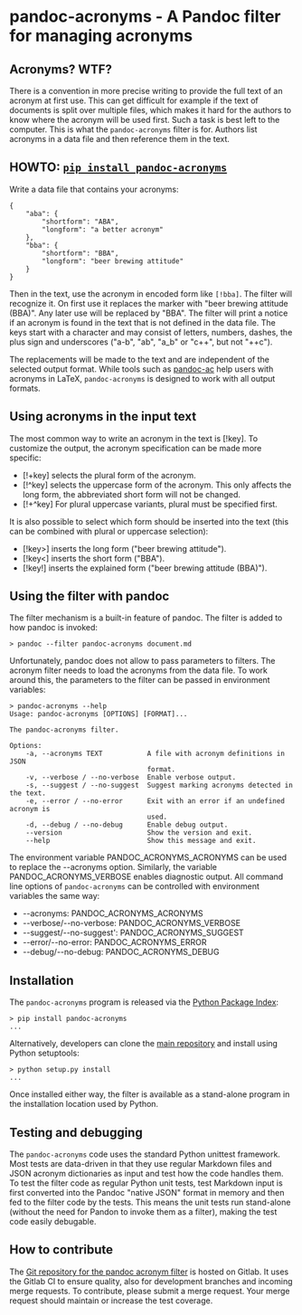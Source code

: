 # pandoc-acronyms - A Pandoc filter for managing acronyms

## Acronyms? WTF?

There is a convention in more precise writing to provide the full text
of an acronym at first use. This can get difficult for example if the
text of documents is split over multiple files, which makes it hard
for the authors to know where the acronym will be used first. Such a
task is best left to the computer. This is what the `pandoc-acronyms`
filter is for. Authors list acronyms in a data file and then reference
them in the text.

## HOWTO: [`pip install pandoc-acronyms`](https://pypi.org/project/pandoc-acronyms/)

Write a data file that contains your acronyms:

    {
		"aba": {
			"shortform": "ABA",
			"longform": "a better acronym"
		},
		"bba": {
			"shortform": "BBA",
			"longform": "beer brewing attitude"
		}
	}

Then in the text, use the acronym in encoded form like `[!bba]`. The
filter will recognize it. On first use it replaces the marker with
"beer brewing attitude (BBA)".  Any later use will be replaced by
"BBA". The filter will print a notice if an acronym is found in the
text that is not defined in the data file. The keys start with a
character and may consist of letters, numbers, dashes, the plus sign
and underscores ("a-b", "ab", "a_b" or "c++", but not "++c").

The replacements will be made to the text and are independent of the
selected output format. While tools such as
[pandoc-ac](https://github.com/Enet4/pandoc-ac) help users with acronyms
in LaTeX, `pandoc-acronyms` is designed to work with all output formats.

## Using acronyms in the input text

The most common way to write an acronym in the text is [!key]. To customize the output, the acronym specification can be made more specific:

* [!+key] selects the plural form of the acronym.
* [!^key] selects the uppercase form of the acronym. This only affects the long form, the abbreviated short form will not be changed.
* [!+^key] For plural uppercase variants, plural must be specified first.

It is also possible to select which form should be inserted into the text (this can be combined with plural or uppercase selection):

* [!key>] inserts the long form ("beer brewing attitude").
* [!key<] inserts the short form ("BBA").
* [!key!] inserts the explained form ("beer brewing attitude (BBA)").

## Using the filter with pandoc

The filter mechanism is a built-in feature of pandoc. The filter is
added to how pandoc is invoked:

	> pandoc --filter pandoc-acronyms document.md

Unfortunately, pandoc does not allow to pass parameters to filters. The
acronym filter needs to load the acronyms from the data file. To work
around this, the parameters to the filter can be passed in environment
variables:

	> pandoc-acronyms --help
	Usage: pandoc-acronyms [OPTIONS] [FORMAT]...

	The pandoc-acronyms filter.

	Options:
		-a, --acronyms TEXT           A file with acronym definitions in JSON
        		                      format.
		-v, --verbose / --no-verbose  Enable verbose output.
		-s, --suggest / --no-suggest  Suggest marking acronyms detected in the text.
		-e, --error / --no-error      Exit with an error if an undefined acronym is
									  used.
		-d, --debug / --no-debug      Enable debug output.
		--version                     Show the version and exit.
		--help                        Show this message and exit.

The environment variable PANDOC_ACRONYMS_ACRONYMS can be used to
replace the --acronyms option. Similarly, the variable
PANDOC_ACRONYMS_VERBOSE enables diagnostic output. All command line options
of `pandoc-acronyms` can be controlled with environment variables the same
way:

* --acronyms: PANDOC_ACRONYMS_ACRONYMS
* --verbose/--no-verbose: PANDOC_ACRONYMS_VERBOSE
* --suggest/--no-suggest': PANDOC_ACRONYMS_SUGGEST
* --error/--no-error: PANDOC_ACRONYMS_ERROR
* --debug/--no-debug: PANDOC_ACRONYMS_DEBUG

## Installation

The `pandoc-acronyms` program is released via the [Python Package Index](https://pypi.org/):

	> pip install pandoc-acronyms
	...

Alternatively, developers can clone the [main repository](https://gitlab.com/mirkoboehm/pandoc-acronyms) and install using Python setuptools:

	> python setup.py install
	...

Once installed either way, the filter is available as a stand-alone program in the
installation location used by Python.

## Testing and debugging

The `pandoc-acronyms` code uses the standard Python unittest
framework. Most tests are data-driven in that they use regular
Markdown files and JSON acronym dictionaries as input and test how the
code handles them. To test the filter code as regular Python unit
tests, test Markdown input is first converted into the Pandoc "native
JSON" format in memory and then fed to the filter code by the
tests. This means the unit tests run stand-alone (without the need for
Pandon to invoke them as a filter), making the test code easily
debugable.

## How to contribute

The [Git repository for the pandoc acronym filter](https://gitlab.com/mirkoboehm/pandoc-acronyms)
is hosted on Gitlab. It uses the Gitlab CI
to ensure quality, also for development branches and incoming merge
requests. To contribute, please submit a merge request. Your merge
request should maintain or increase the test coverage.
